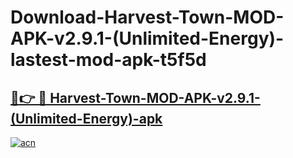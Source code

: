 # Download-Harvest-Town-MOD-APK-v2.9.1-(Unlimited-Energy)-lastest-mod-apk-t5f5d

<h2><a href="https://apkcomod.com?title=Harvest-Town-MOD-APK-v2.9.1-(Unlimited-Energy)">🔗👉 🔴 Harvest-Town-MOD-APK-v2.9.1-(Unlimited-Energy)-apk </a></h2>

[![acn](https://github.com/user-attachments/assets/0f9c940e-d8b0-45ae-aac7-cd30a18b3e1c)](https://apkcomod.com?title=Harvest-Town-MOD-APK-v2.9.1-(Unlimited-Energy))
